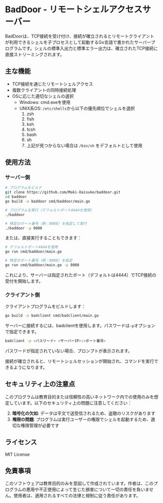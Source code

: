 # BadDoor - リモートシェルアクセスサーバー

BadDoorは、TCP接続を受け付け、接続が確立されるとリモートクライアントが利用できるシェルを子プロセスとして起動するGo言語で書かれたサーバープログラムです。シェルの標準入出力と標準エラー出力は、確立されたTCP接続に直接ストリーミングされます。

## 主な機能

- TCP接続を通じたリモートシェルアクセス
- 複数クライアントの同時接続処理
- OSに応じた適切なシェルの選択
  - Windows: cmd.exeを使用
  - UNIX系OS: `/etc/shells`から以下の優先順位でシェルを選択
    1. zsh
    2. fish
    3. ksh
    4. tcsh
    5. bash
    6. sh
    7. 上記が見つからない場合は `/bin/sh` をデフォルトとして使用

## 使用方法

### サーバー側

```bash
# プログラムをビルド
git clone https://github.com/Maki-Daisuke/baddoor.git
cd baddoor
go build -o baddoor cmd/baddoor/main.go

# プログラムを実行（デフォルトポート4444を使用）
./baddoor

# 特定のポート番号（例：8080）を指定して実行
./baddoor -p 8080
```

または、直接実行することもできます：

```bash
# デフォルトポート4444を使用
go run cmd/baddoor/main.go

# 特定のポート番号（例：8080）を指定
go run cmd/baddoor/main.go -p 8080
```

これにより、サーバーは指定されたポート（デフォルトは4444）でTCP接続の受付を開始します。

### クライアント側

クライアントプログラムをビルドします：

```bash
go build -o badclient cmd/badclient/main.go
```

サーバーに接続するには、badclientを使用します。パスワードは`-p`オプションで指定できます。

```bash
badclient -p <パスワード> <サーバーIP>:<ポート番号>
```

パスワードが指定されていない場合、プロンプトが表示されます。

接続が確立されると、リモートシェルセッションが開始され、コマンドを実行できるようになります。

## セキュリティ上の注意点

このプログラムは教育目的または信頼性の高いネットワーク内での使用のみを想定しています。以下のセキュリティ上の問題に注意してください：

2. **暗号化の欠如**: データは平文で送受信されるため、盗聴のリスクがあります
3. **権限の問題**: プログラムは実行ユーザーの権限でシェルを起動するため、適切な権限管理が必要です

## ライセンス

MIT License

## 免責事項

このソフトウェアは教育目的のみを意図して作成されています。作者は、このプログラムの悪用や不正使用によって生じた損害について一切の責任を負いません。使用者は、適用されるすべての法律と規制に従う責任があります。
